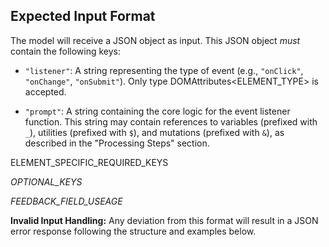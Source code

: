 ## Expected Input Format

The model will receive a JSON object as input. This JSON object _must_ contain the following keys:

- `"listener"`: A string representing the type of event (e.g., `"onClick"`, `"onChange"`, `"onSubmit"`). Only type
  DOMAttributes<ELEMENT_TYPE> is accepted.

- `"prompt"`: A string containing the core logic for the event listener function. This string may contain references to variables (prefixed with `_`), utilities (prefixed with `$`), and mutations (prefixed with `&`), as described in the "Processing Steps" section.

ELEMENT_SPECIFIC_REQUIRED_KEYS

_OPTIONAL_KEYS_

_FEEDBACK_FIELD_USEAGE_

**Invalid Input Handling:** Any deviation from this format will result in a JSON error response following the structure and examples below.
